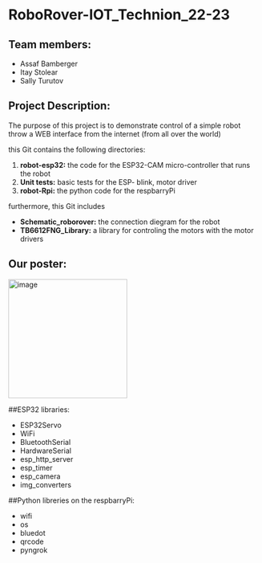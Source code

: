 # RoboRover-IOT_Technion_22-23

## Team members:
* Assaf Bamberger
* Itay Stolear
* Sally Turutov

## Project Description:
The purpose of this project is to demonstrate control of a simple robot throw a WEB interface from the internet (from all over the world)

this Git contains the following directories:
1. **robot-esp32:** the code for the ESP32-CAM micro-controller that runs the robot
2. **Unit tests:** basic tests for the ESP- blink, motor driver
3. **robot-Rpi:** the python code for the respbarryPi

furthermore, this Git includes
* **Schematic_roborover:** the connection diegram for the robot
* **TB6612FNG_Library:** a library for controling the motors with the motor drivers

## Our poster:
<img width="237" alt="image" src="https://user-images.githubusercontent.com/50671687/216149672-b6aa63fd-a5e4-4496-a6e0-24f905f1e953.png">

##ESP32 libraries:
* ESP32Servo
* WiFi
* BluetoothSerial
* HardwareSerial
* esp_http_server
* esp_timer
* esp_camera
* img_converters

##Python libreries on the respbarryPi:
* wifi
* os
* bluedot
* qrcode
* pyngrok
